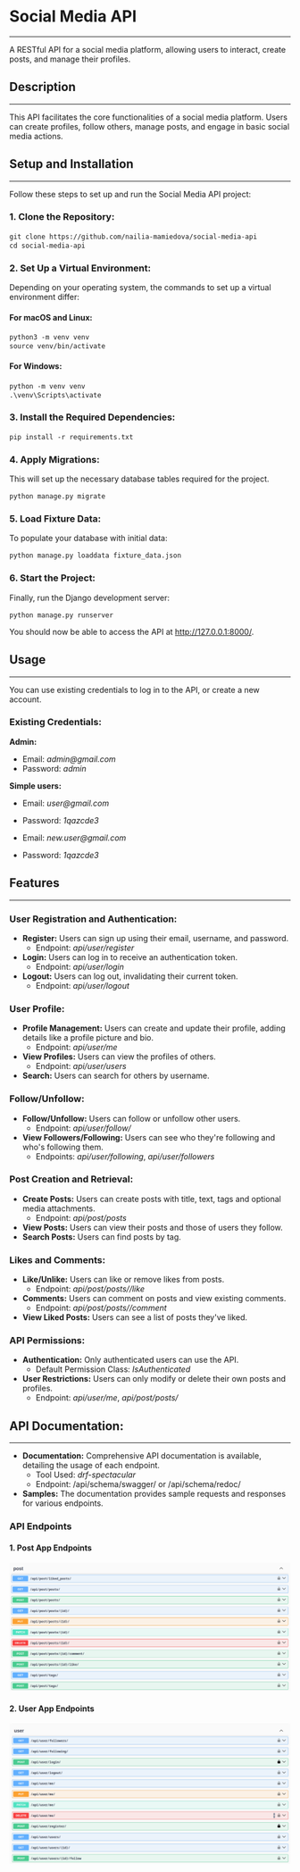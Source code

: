 # Social Media API

---

A RESTful API for a social media platform, allowing users to interact, 
create posts, and manage their profiles.

## Description

---

This API facilitates the core functionalities of a social media platform. 
Users can create profiles, follow others, manage posts, 
and engage in basic social media actions.

## Setup and Installation

---

Follow these steps to set up and run the Social Media API project:

### 1. Clone the Repository:

```
git clone https://github.com/nailia-mamiedova/social-media-api
cd social-media-api
```

### 2. Set Up a Virtual Environment:
Depending on your operating system, the commands to set up a virtual environment differ:

#### For macOS and Linux:

```
python3 -m venv venv
source venv/bin/activate
```

#### For Windows:

```
python -m venv venv
.\venv\Scripts\activate
```

### 3. Install the Required Dependencies:

```
pip install -r requirements.txt
```

### 4. Apply Migrations:

This will set up the necessary database tables required for the project.

```
python manage.py migrate
```

### 5. Load Fixture Data:

To populate your database with initial data:

```
python manage.py loaddata fixture_data.json
```

### 6. Start the Project:

Finally, run the Django development server:

```
python manage.py runserver
```

You should now be able to access the API at http://127.0.0.1:8000/.

## Usage

---

You can use existing credentials to log in to the API, or create a new account.

### Existing Credentials:

**Admin:**

- Email: _admin@gmail.com_
- Password: _admin_

**Simple users:**

- Email: _user@gmail.com_
- Password: _1qazcde3_

- Email: _new.user@gmail.com_
- Password: _1qazcde3_

## Features

---

### User Registration and Authentication:

- **Register:** Users can sign up using their email, username, and password.
  - Endpoint: _api/user/register_
- **Login:** Users can log in to receive an authentication token.
  - Endpoint: _api/user/login_
- **Logout:** Users can log out, invalidating their current token.
  - Endpoint: _api/user/logout_

### User Profile:

- **Profile Management:** Users can create and update their profile, adding details like a profile picture and bio.
  - Endpoint: _api/user/me_
- **View Profiles:** Users can view the profiles of others.
  - Endpoint: _api/user/users_
- **Search:** Users can search for others by username.

### Follow/Unfollow:

- **Follow/Unfollow:** Users can follow or unfollow other users.
  - Endpoint: _api/user/follow/<pk>_
- **View Followers/Following:** Users can see who they're following and who's following them.
  - Endpoints: _api/user/following_, _api/user/followers_

### Post Creation and Retrieval:

  - **Create Posts:** Users can create posts with title, text, tags and optional media attachments.
    - Endpoint: _api/post/posts_
  - **View Posts:** Users can view their posts and those of users they follow.
  - **Search Posts:** Users can find posts by tag.

### Likes and Comments:

- **Like/Unlike:** Users can like or remove likes from posts.
  - Endpoint: _api/post/posts/<pk>/like_
- **Comments:** Users can comment on posts and view existing comments.
    - Endpoint: _api/post/posts/<pk>/comment_
- **View Liked Posts:** Users can see a list of posts they've liked.

### API Permissions:

- **Authentication:** Only authenticated users can use the API.
  - Default Permission Class: _IsAuthenticated_
- **User Restrictions:** Users can only modify or delete their own posts and profiles.
  - Endpoint: _api/user/me_, _api/post/posts/<pk>_

## API Documentation:

---

- **Documentation:** Comprehensive API documentation is available, detailing the usage of each endpoint.
  - Tool Used: _drf-spectacular_
  - Endpoint: /api/schema/swagger/ or /api/schema/redoc/
- **Samples:** The documentation provides sample requests and responses for various endpoints.

### API Endpoints

#### 1. Post App Endpoints

![post-app-endpoints.png](post-app-endpoints.png)

#### 2. User App Endpoints

![user-app-endpoints.png](user-app-endpoints.png)
